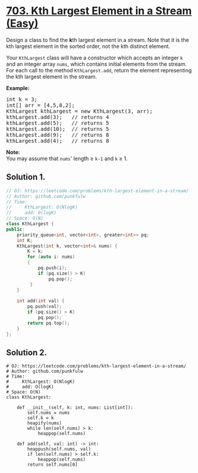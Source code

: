 # [703. Kth Largest Element in a Stream (Easy)](https://leetcode.com/problems/kth-largest-element-in-a-stream/)

<p>Design a class to find&nbsp;the <strong>k</strong>th largest element in a stream. Note that it is the kth largest element in the sorted order, not the kth distinct element.</p>

<p>Your&nbsp;<code>KthLargest</code>&nbsp;class will have a constructor which accepts an integer <code>k</code> and an integer array <code>nums</code>, which contains initial elements from&nbsp;the stream. For each call to the method <code>KthLargest.add</code>, return the element representing the kth largest element in the stream.</p>

<p><strong>Example:</strong></p>

<pre>int k = 3;
int[] arr = [4,5,8,2];
KthLargest kthLargest = new KthLargest(3, arr);
kthLargest.add(3);&nbsp; &nbsp;// returns 4
kthLargest.add(5);&nbsp; &nbsp;// returns 5
kthLargest.add(10);&nbsp; // returns 5
kthLargest.add(9);&nbsp; &nbsp;// returns 8
kthLargest.add(4);&nbsp; &nbsp;// returns 8
</pre>

<p><strong>Note: </strong><br>
You may assume that&nbsp;<code>nums</code>' length&nbsp;≥&nbsp;<code>k-1</code>&nbsp;and <code>k</code> ≥&nbsp;1.</p>


## Solution 1.

```cpp
// OJ: https://leetcode.com/problems/kth-largest-element-in-a-stream/
// Author: github.com/punkfulw
// Time:
//     KthLargest: O(NlogK)
//     add: O(logK)
// Space: O(N)
class KthLargest {
public:
    priority_queue<int, vector<int>, greater<int>> pq;
    int K;
    KthLargest(int k, vector<int>& nums) {
        K = k;
        for (auto i: nums)
        {
            pq.push(i);
            if (pq.size() > K)
                pq.pop();
         }    
    }
    
    int add(int val) {
        pq.push(val);
        if (pq.size() > K)
            pq.pop();
        return pq.top();
    }
};
```

## Solution 2.

```python3
# OJ: https://leetcode.com/problems/kth-largest-element-in-a-stream/
# Author: github.com/punkfulw
# Time:
#     KthLargest: O(NlogK)
#     add: O(logK)
# Space: O(N)
class KthLargest:

    def __init__(self, k: int, nums: List[int]):
        self.nums = nums
        self.k = k
        heapify(nums)
        while len(self.nums) > k:
            heappop(self.nums)

    def add(self, val: int) -> int:
        heappush(self.nums, val)
        if len(self.nums) > self.k:
            heappop(self.nums)
        return self.nums[0]
```
